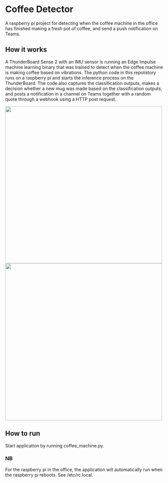 # Coffee Detector

A raspberry pi project for detecting when the coffee machine in the office has finished making a fresh pot of coffee, and send a push notification on Teams.

## How it works
A ThunderBoard Sense 2 with an IMU sensor is running an Edge Impulse machine learning binary that was trained to detect when the coffee machine is making coffee based on vibrations. The python code in this repolistory runs on a raspberry pi and starts the inference process on the ThunderBoard. The code also captures the classification outputs, makes a decision whether a new mug was made based on the classification outputs, and posts a notification in a channel on Teams together with a random quote through a webhook using a HTTP post request. 

<p float="left">
<img src="https://user-images.githubusercontent.com/55540484/128928454-fc2bdda1-df25-4824-88c4-0e7d9db82f53.jpeg" height="500" />
<img src="https://user-images.githubusercontent.com/55540484/128930365-55340637-a6d4-46ad-887e-c1493c7b1242.jpg" height="500" />
</p>

## How to run

Start application by running coffee_machine.py.

### NB
For the raspberry pi in the office, the application will automatically run when the raspberry pi reboots. 
See /etc/rc.local. 

